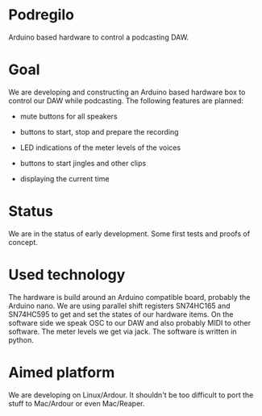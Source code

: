 # Podregilo

Arduino based hardware to control a podcasting DAW.


# Goal

We are developing and constructing an Arduino based hardware box to control our
DAW while podcasting. The following features are planned:

* mute buttons for all speakers

* buttons to start, stop and prepare the recording

* LED indications of the meter levels of the voices

* buttons to start jingles and other clips

* displaying the current time


# Status

We are in the status of early development. Some first tests and proofs of
concept.


# Used technology

The hardware is build around an Arduino compatible board, probably the Arduino
nano. We are using parallel shift registers SN74HC165 and SN74HC595 to get and
set the states of our hardware items. On the software side we speak OSC to our
DAW and also probably MIDI to other software. The meter levels we get via
jack. The software is written in python.


# Aimed platform

We are developing on Linux/Ardour. It shouldn't be too difficult to port the
stuff to Mac/Ardour or even Mac/Reaper.
